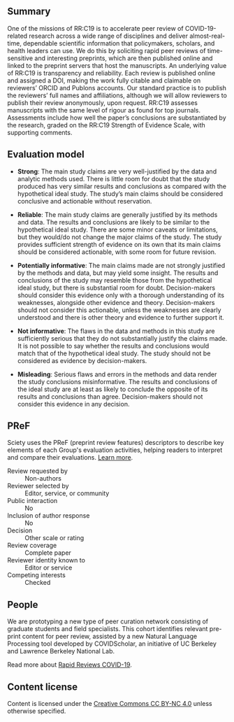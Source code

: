 ## Summary

One of the missions of RR:C19 is to accelerate peer review of COVID-19-related research across a wide range of disciplines and deliver almost-real-time, dependable scientific information that policymakers, scholars, and health leaders can use. We do this by soliciting rapid peer reviews of time-sensitive and interesting preprints, which are then published online and linked to the preprint servers that host the manuscripts. An underlying value of RR:C19 is transparency and reliability. Each review is published online and assigned a DOI, making the work fully citable and claimable on reviewers’ ORCID and Publons accounts. Our standard practice is to publish the reviewers’ full names and affiliations, although we will allow reviewers to publish their review anonymously, upon request. RR:C19 assesses manuscripts with the same level of rigour as found for top journals. Assessments include how well the paper’s conclusions are substantiated by the research, graded on the RR:C19 Strength of Evidence Scale, with supporting comments.

## Evaluation model

- **Strong**: The main study claims are very well-justified by the data and analytic methods used. There is little room for doubt that the study produced has very similar results and conclusions as compared with the hypothetical ideal study. The study’s main claims should be considered conclusive and actionable without reservation.

- **Reliable**: The main study claims are generally justified by its methods and data. The results and conclusions are likely to be similar to the hypothetical ideal study. There are some minor caveats or limitations, but they would/do not change the major claims of the study. The study provides sufficient strength of evidence on its own that its main claims should be considered actionable, with some room for future revision.

- **Potentially informative**: The main claims made are not strongly justified by the methods and data, but may yield some insight. The results and conclusions of the study may resemble those from the hypothetical ideal study, but there is substantial room for doubt. Decision-makers should consider this evidence only with a thorough understanding of its weaknesses, alongside other evidence and theory. Decision-makers should not consider this actionable, unless the weaknesses are clearly understood and there is other theory and evidence to further support it.

- **Not informative**: The flaws in the data and methods in this study are sufficiently serious that they do not substantially justify the claims made. It is not possible to say whether the results and conclusions would match that of the hypothetical ideal study. The study should not be considered as evidence by decision-makers.

- **Misleading**: Serious flaws and errors in the methods and data render the study conclusions misinformative. The results and conclusions of the ideal study are at least as likely to conclude the opposite of its results and conclusions than agree. Decision-makers should not consider this evidence in any decision.

## PReF

Sciety uses the PReF (preprint review features) descriptors to describe key elements of each Group's evaluation activities, helping readers to interpret and compare their evaluations.
[Learn more](https://asapbio.org/developing-a-taxonomy-to-describe-preprint-review-processes).

<dl class="group-page-pref">
    <dt>Review requested by</dt>
    <dd>Non-authors</dd>
    <dt>Reviewer selected by</dt>
    <dd>Editor, service, or community</dd>
    <dt>Public interaction</dt>
    <dd>No</dd>
    <dt>Inclusion of author response</dt>
    <dd>No</dd>
    <dt>Decision</dt>
    <dd>Other scale or rating</dd>
    <dt>Review coverage</dt>
    <dd>Complete paper</dd>
    <dt>Reviewer identity known to</dt>
    <dd>Editor or service</dd>
    <dt>Competing interests</dt>
    <dd>Checked</dd>
</dl>

## People

We are prototyping a new type of peer curation network consisting of graduate students and field specialists. This cohort identifies relevant pre-print content for peer review, assisted by a new Natural Language Processing tool developed by COVIDScholar, an initiative of UC Berkeley and Lawrence Berkeley National Lab.

Read more about [Rapid Reviews COVID-19](https://rapidreviewscovid19.mitpress.mit.edu/guidelines).

## Content license
Content is licensed under the [Creative Commons CC BY-NC 4.0](https://creativecommons.org/licenses/by-nc/4.0/) unless otherwise specified.
